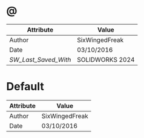 # @
| Attribute | Value |
| ---  | ---     |
| Author | SixWingedFreak |
| Date | 03/10/2016 |
| _SW_Last_Saved_With_ | SOLIDWORKS 2024 |
# Default
| Attribute | Value |
| ---  | ---     |
| Author | SixWingedFreak |
| Date | 03/10/2016 |
